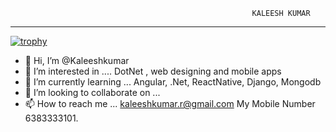                                                           KALEESH KUMAR
-----------------------------------------------------------------------------------------------------------------------------
[![trophy](https://github-profile-trophy.vercel.app/?username=ryo-ma)](https://github.com/ryo-ma/github-profile-trophy)


- 👋 Hi, I’m @Kaleeshkumar
- 👀 I’m interested in .... DotNet , web designing and mobile apps
- 🌱 I’m currently learning ... Angular, .Net, ReactNative, Django, Mongodb
- 💞️ I’m looking to collaborate on ...
- 📫 How to reach me ... kaleeshkumar.r@gmail.com
 My Mobile Number 6383333101.

<!---
Kaleeshkumar/Kaleeshkumar is a ✨ special ✨ repository because its `README.md` (this file) appears on your GitHub profile.
You can click the Preview link to take a look at your changes.
--->
